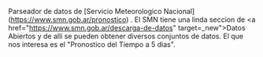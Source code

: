 Parseador de datos de 
[Servicio Meteorologico Nacional] (https://www.smn.gob.ar/pronostico)
.
El SMN tiene una linda seccion de <a href="https://www.smn.gob.ar/descarga-de-datos" target=_new">Datos Abiertos</a> y de 
  alli se pueden obtener diversos conjuntos de datos.  El que nos interesa es el "Pronostico del Tiempo a 5 dias".
